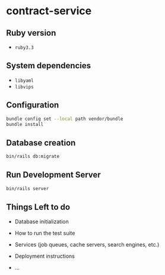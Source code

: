 # contract-service

## Ruby version
- `ruby3.3`

## System dependencies
- `libyaml`
- `libvips`

## Configuration
```bash
bundle config set --local path vendor/bundle
bundle install
```

## Database creation
```bash
bin/rails db:migrate
```

## Run Development Server
```bash
bin/rails server
```

## Things Left to do

* Database initialization

* How to run the test suite

* Services (job queues, cache servers, search engines, etc.)

* Deployment instructions

* ...
